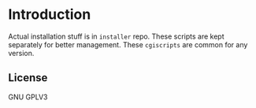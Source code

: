 Introduction
============
Actual installation stuff is in `installer` repo. These scripts are kept separately for better management. These `cgiscripts` are 
common for any version.


License
-------
GNU GPLV3
